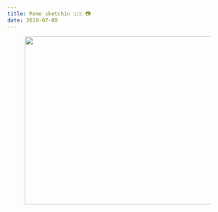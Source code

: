 ```yaml
---
title: Rome sketchin 🇮🇹 📷
date: 2018-07-08
---
```


<center><figure class="kg-card kg-image-card"><img src="{ '/img/89Romesketchin------.jpg' | url }" class="kg-image" alt loading="lazy" width="576" height="384"></figure></center>